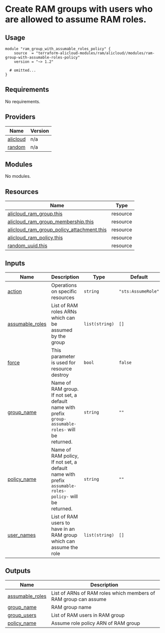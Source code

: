 # Create RAM groups with users who are allowed to assume RAM roles.

## Usage

```hcl
module "ram_group_with_assumable_roles_policy" {
    source  = "terraform-alicloud-modules/ram/alicloud//modules/ram-group-with-assumable-roles-policy"
    version = "~> 1.2"

  # omitted...
}
```

<!-- 在根目录下运行命令 `terraform-docs markdown . --output-file "./README.md"`，可将所有信息自动填充 -->
<!-- BEGIN_TF_DOCS -->
## Requirements

No requirements.

## Providers

| Name | Version |
|------|---------|
| <a name="provider_alicloud"></a> [alicloud](#provider\_alicloud) | n/a |
| <a name="provider_random"></a> [random](#provider\_random) | n/a |

## Modules

No modules.

## Resources

| Name | Type |
|------|------|
| [alicloud_ram_group.this](https://registry.terraform.io/providers/hashicorp/alicloud/latest/docs/resources/ram_group) | resource |
| [alicloud_ram_group_membership.this](https://registry.terraform.io/providers/hashicorp/alicloud/latest/docs/resources/ram_group_membership) | resource |
| [alicloud_ram_group_policy_attachment.this](https://registry.terraform.io/providers/hashicorp/alicloud/latest/docs/resources/ram_group_policy_attachment) | resource |
| [alicloud_ram_policy.this](https://registry.terraform.io/providers/hashicorp/alicloud/latest/docs/resources/ram_policy) | resource |
| [random_uuid.this](https://registry.terraform.io/providers/hashicorp/random/latest/docs/resources/uuid) | resource |

## Inputs

| Name | Description | Type | Default | Required |
|------|-------------|------|---------|:--------:|
| <a name="input_action"></a> [action](#input\_action) | Operations on specific resources | `string` | `"sts:AssumeRole"` | no |
| <a name="input_assumable_roles"></a> [assumable\_roles](#input\_assumable\_roles) | List of RAM roles ARNs which can be assumed by the group | `list(string)` | `[]` | no |
| <a name="input_force"></a> [force](#input\_force) | This parameter is used for resource destroy | `bool` | `false` | no |
| <a name="input_group_name"></a> [group\_name](#input\_group\_name) | Name of RAM group. If not set, a default name with prefix `group-assumable-roles-` will be returned. | `string` | `""` | no |
| <a name="input_policy_name"></a> [policy\_name](#input\_policy\_name) | Name of RAM policy, If not set, a default name with prefix `assumable-roles-policy-` will be returned. | `string` | `""` | no |
| <a name="input_user_names"></a> [user\_names](#input\_user\_names) | List of RAM users to have in an RAM group which can assume the role | `list(string)` | `[]` | no |

## Outputs

| Name | Description |
|------|-------------|
| <a name="output_assumable_roles"></a> [assumable\_roles](#output\_assumable\_roles) | List of ARNs of RAM roles which members of RAM group can assume |
| <a name="output_group_name"></a> [group\_name](#output\_group\_name) | RAM group name |
| <a name="output_group_users"></a> [group\_users](#output\_group\_users) | List of RAM users in RAM group |
| <a name="output_policy_name"></a> [policy\_name](#output\_policy\_name) | Assume role policy ARN of RAM group |
<!-- END_TF_DOCS -->
